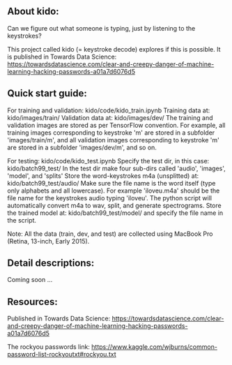 About kido:
-----------
Can we figure out what someone is typing, just by listening to the keystrokes?

This project called kido (= keystroke decode) explores if this is possible.
It is published in Towards Data Science: https://towardsdatascience.com/clear-and-creepy-danger-of-machine-learning-hacking-passwords-a01a7d6076d5


Quick start guide:
------------------
For training and validation: kido/code/kido_train.ipynb
Training data at: kido/images/train/
Validation data at: kido/images/dev/
The training and validation images are stored as per TensorFlow convention.
For example, all training images corresponding to keystroke 'm' are stored in a subfolder 'images/train/m', 
and all validation images corresponding to keystroke 'm' are stored in a subfolder 'images/dev/m', and so on.

For testing:  kido/code/kido_test.ipynb
Specify the test dir, in this case: kido/batch99_test/
In the test dir make four sub-dirs called 'audio', 'images', 'model', and 'splits'
Store the word-keystrokes m4a (unsplitted) at: kido/batch99_test/audio/
Make sure the file name is the word itself (type only alphabets and all lowercase). 
For example 'iloveu.m4a' should be the file name for the keystrokes audio typing 'iloveu'.
The python script will automatically convert m4a to wav, split, and generate spectrograms.
Store the trained model at: kido/batch99_test/model/ and specify the file name in the script.

Note: All the data (train, dev, and test) are collected using MacBook Pro (Retina, 13-inch, Early 2015).


Detail descriptions:
--------------------
Coming soon ...


Resources:
----------
Published in Towards Data Science: https://towardsdatascience.com/clear-and-creepy-danger-of-machine-learning-hacking-passwords-a01a7d6076d5

The rockyou passwords link: https://www.kaggle.com/wjburns/common-password-list-rockyoutxt#rockyou.txt
